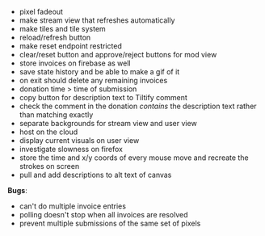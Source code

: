 * pixel fadeout
* make stream view that refreshes automatically
* make tiles and tile system
* reload/refresh button
* make reset endpoint restricted
* clear/reset button and approve/reject buttons for mod view
* store invoices on firebase as well
* save state history and be able to make a gif of it
* on exit should delete any remaining invoices
* donation time > time of submission
* copy button for description text to Tiltify comment
* check the comment in the donation *contains* the description text rather than matching exactly
* separate backgrounds for stream view and user view
* host on the cloud
* display current visuals on user view
* investigate slowness on firefox
* store the time and x/y coords of every mouse move and recreate the strokes on screen
* pull and add descriptions to alt text of canvas

**Bugs**:
* can't do multiple invoice entries
* polling doesn't stop when all invoices are resolved
* prevent multiple submissions of the same set of pixels
